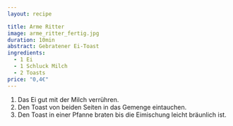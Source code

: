 ```yaml
---
layout: recipe

title: Arme Ritter
image: arme_ritter_fertig.jpg
duration: 10min
abstract: Gebratener Ei-Toast
ingredients:
  - 1 Ei
  - 1 Schluck Milch
  - 2 Toasts
price: "0,4€"
---
```


1. Das Ei gut mit der Milch verrühren.
2. Den Toast von beiden Seiten in das Gemenge eintauchen.
3. Den Toast in einer Pfanne braten bis die Eimischung leicht bräunlich ist.
